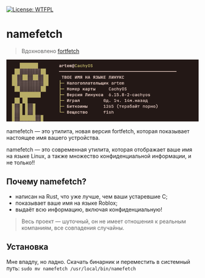 [![License: WTFPL](https://img.shields.io/badge/License-WTFPL-brightgreen.svg)](http://www.wtfpl.net/)

# namefetch
> Вдохновлено [fortfetch](https://github.com/progzone122/fortfetch)

![image](https://github.com/OverLessArtem/namefetch/blob/main/image.png?raw=true)

namefetch — это утилита, новая версия fortfetch, которая показывает настоящее имя вашего устройства.

namefetch — это современная утилита, которая отображает ваше имя на языке Linux, а также множество конфиденциальной информации, и не только!!

## Почему namefetch?
- написан на Rust, что уже лучше, чем ваши устаревшие C;
- показывает ваше имя на языке Roblox;
- выдаёт всю информацию, включая конфиденциальную!

> Весь проект — шуточный, он не имеет отношения к реальным компаниям, все совпадения случайны.

## Установка
Мне впадлу, но ладно.
Скачать бинарник и переместить в системный путь:
```sudo mv namefetch /usr/local/bin/namefetch```
